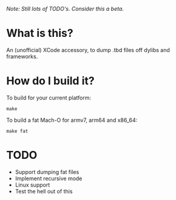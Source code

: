 *Note: Still lots of TODO's. Consider this a beta.*

# What is this?

An (unofficial) XCode accessory, to dump .tbd files off dylibs and frameworks.

# How do I build it?

To build for your current platform:

    make

To build a fat Mach-O for armv7, arm64 and x86_64:

    make fat

# TODO

* Support dumping fat files
* Implement recursive mode
* Linux support
* Test the hell out of this
